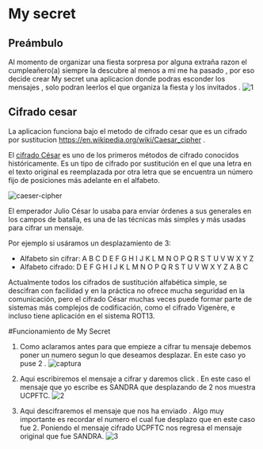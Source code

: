 # My secret 

## Preámbulo

Al momento de organizar una fiesta sorpresa por alguna extraña razon el cumpleañero(a) siempre la descubre al menos a mi me ha pasado , por eso decide crear My secret una aplicacion  donde podras esconder los mensajes , solo podran leerlos el que organiza la fiesta y los invitados .
![1](https://user-images.githubusercontent.com/34012605/40563882-112bc708-602c-11e8-91ee-8bb61701f2f5.PNG)

## Cifrado cesar

La aplicacion funciona bajo el metodo de cifrado cesar que es un cifrado por sustitucion https://en.wikipedia.org/wiki/Caesar_cipher .

El [cifrado César](https://en.wikipedia.org/wiki/Caesar_cipher) es uno de los
primeros métodos de cifrado conocidos históricamente. Es un tipo de cifrado por
sustitución en el que una letra en el texto original es reemplazada por otra
letra que se encuentra un número fijo de posiciones más adelante en el alfabeto.

![caeser-cipher](https://upload.wikimedia.org/wikipedia/commons/thumb/2/2b/Caesar3.svg/2000px-Caesar3.svg.png)

El emperador Julio César lo usaba para enviar órdenes a sus generales en los
campos de batalla, es una de las técnicas más simples y más usadas para cifrar
un mensaje.

Por ejemplo si usáramos un desplazamiento de 3:

* Alfabeto sin cifrar: A B C D E F G H I J K L M N O P Q R S T U V W X Y Z
* Alfabeto cifrado: D E F G H I J K L M N O P Q R S T U V W X Y Z A B C

Actualmente todos los cifrados de sustitución alfabética simple, se descifran
con facilidad y en la práctica no ofrece mucha seguridad en la comunicación,
pero el cifrado César muchas veces puede formar parte de sistemas más complejos
de codificación, como el cifrado Vigenère, e incluso tiene aplicación en el
sistema ROT13.

#Funcionamiento de My Secret

1. Como aclaramos antes para que empieze a cifrar tu mensaje debemos poner un numero segun lo que deseamos desplazar.
En este caso yo puse 2 .
![captura](https://user-images.githubusercontent.com/34012605/40564149-374b353a-602d-11e8-83d5-17be26850773.PNG)

2. Aqui escribiremos el mensaje a cifrar y daremos click .
En este caso el mensaje que yo escribe es SANDRA que desplazando de 2 nos muestra UCPFTC.
![2](https://user-images.githubusercontent.com/34012605/40564750-84f0c078-602f-11e8-81ca-c47a24368750.PNG)

3. Aqui descifraremos el mensaje que nos ha enviado .
Algo muy importante es recordar el numero el cual fue desplazo que en este caso  fue 2.
Poniendo el mensaje cifrado UCPFTC nos regresa el mensaje original que fue SANDRA.
![3](https://user-images.githubusercontent.com/34012605/40564890-180a6d1e-6030-11e8-8497-d5f876a3112b.PNG)
